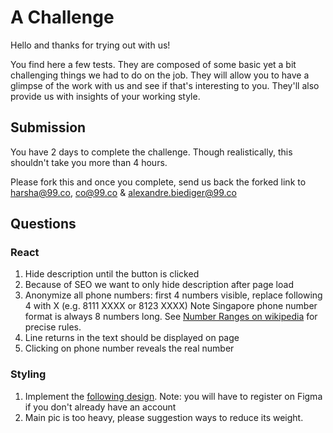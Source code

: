# A Challenge

Hello and thanks for trying out with us!

You find here a few tests. They are composed of some basic yet a bit challenging things we had to do on the job.
They will allow you to have a glimpse of the work with us and see if that's interesting to you.
They'll also provide us with insights of your working style.

## Submission

You have 2 days to complete the challenge. Though realistically, this shouldn't take you more than 4 hours.

Please fork this and once you complete, send us back the forked link to harsha@99.co, co@99.co & alexandre.biediger@99.co

## Questions

### React

1. Hide description until the button is clicked
2. Because of SEO we want to only hide description after page load
3. Anonymize all phone numbers: first 4 numbers visible, replace following 4 with X (e.g. 8111 XXXX or 8123 XXXX)
   Note Singapore phone number format is always 8 numbers long.
   See [Number Ranges on wikipedia](https://en.wikipedia.org/wiki/Telephone_numbers_in_Singapore#Number_ranges) for precise rules.
4. Line returns in the text should be displayed on page
5. Clicking on phone number reveals the real number

### Styling

1. Implement the [following design](https://www.figma.com/file/zT67hKBce1jfyZPkx5cGrg/FE-challenge---Project-card-design).
   Note: you will have to register on Figma if you don't already have an account
2. Main pic is too heavy, please suggestion ways to reduce its weight.
